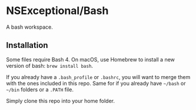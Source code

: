 # NSExceptional/Bash
A bash workspace.

## Installation

Some files require Bash 4. On macOS, use Homebrew to install a new version of bash: `brew install bash`.

If you already have a `.bash_profile` or `.bashrc`, you will want to merge them with the ones included in this repo. Same for if you already have `~/bash` or `~/bin` folders or a `.PATH` file.

Simply clone this repo into your home folder.
